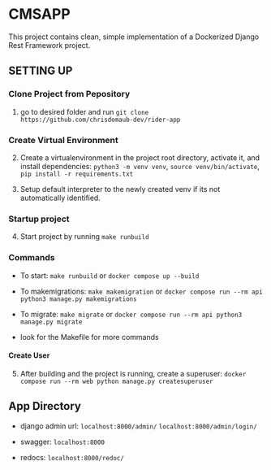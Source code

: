 # CMSAPP

This project contains clean, simple implementation of a Dockerized Django Rest Framework project.

## SETTING UP

### Clone Project from Pepository

1. go to desired folder and run `git clone https://github.com/chrisdomaub-dev/rider-app`

### Create Virtual Environment

2. Create a virtualenvironment in the project root directory, activate it, and install dependencies:
   `python3 -m venv venv`, `source venv/bin/activate`, `pip install -r requirements.txt`

3. Setup default interpreter to the newly created venv if its not automatically identified.

### Startup project

4. Start project by running `make runbuild`

### Commands

- To start:
  `make runbuild` or `docker compose up --build`

- To makemigrations:
  `make makemigration` or `docker compose run --rm api python3 manage.py makemigrations`

- To migrate:
  `make migrate` or `docker compose run --rm api python3 manage.py migrate`

- look for the Makefile for more commands

#### Create User

5. After building and the project is running, create a superuser:
   `docker compose run --rm web python manage.py createsuperuser`

## App Directory

- django admin url:
  `localhost:8000/admin/`
  `localhost:8000/admin/login/`

- swagger:
  `localhost:8000`

- redocs:
  `localhost:8000/redoc/`
